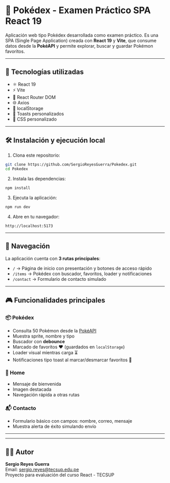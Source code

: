 # 🧠 Pokédex - Examen Práctico SPA React 19

Aplicación web tipo Pokédex desarrollada como examen práctico. Es una SPA (Single Page Application) creada con **React 19** y **Vite**, que consume datos desde la **PokéAPI** y permite explorar, buscar y guardar Pokémon favoritos.

---

## 🚀 Tecnologías utilizadas

- ⚛️ React 19
- ⚡ Vite
- 🔄 React Router DOM
- 🌐 Axios
- 💾 localStorage
- 🔔 Toasts personalizados
- 🎨 CSS personalizado

---

## 🛠️ Instalación y ejecución local

1. Clona este repositorio:

```bash
git clone https://github.com/SergioReyesGuerra/Pokedex.git
cd Pokedex
```

2. Instala las dependencias:

```bash
npm install
```

3. Ejecuta la aplicación:

```bash
npm run dev
```

4. Abre en tu navegador:

```
http://localhost:5173
```

---

## 🧭 Navegación

La aplicación cuenta con **3 rutas principales**:

- `/` → Página de inicio con presentación y botones de acceso rápido
- `/items` → Pokédex con buscador, favoritos, loader y notificaciones
- `/contact` → Formulario de contacto simulado

---

## 🎮 Funcionalidades principales

### 📦 Pokédex

- Consulta 50 Pokémon desde la [PokéAPI](https://pokeapi.co)
- Muestra sprite, nombre y tipo
- Buscador con **debounce**
- Marcado de favoritos ❤️ (guardados en `localStorage`)
- Loader visual mientras carga ⏳
- Notificaciones tipo toast al marcar/desmarcar favoritos 🔔

### 📄 Home

- Mensaje de bienvenida
- Imagen destacada
- Navegación rápida a otras rutas

### 📬 Contacto

- Formulario básico con campos: nombre, correo, mensaje
- Muestra alerta de éxito simulando envío

---


---

## 👨‍💻 Autor

**Sergio Reyes Guerra**  
Email: sergio.reyes@tecsup.edu.pe  
Proyecto para evaluación del curso React - TECSUP
